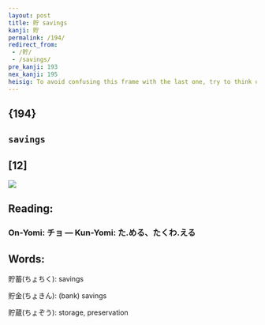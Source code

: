 ```yaml
---
layout: post
title: 貯 savings
kanji: 貯
permalink: /194/
redirect_from:
 - /貯/
 - /savings/
pre_kanji: 193
nex_kanji: 195
heisig: To avoid confusing this frame with the last one, try to think of <b>savings</b> as actual money. The only difference is that our currency is not paper bills but <i>shells</i>, a not uncommon unit of exchange in older civilizations. The <i>nail</i> under the roof of the <i>house</i> points to a hiding place in the rafters on which one strings up one's <i>shells</i> for safekeeping.
---
```


## {194}

## `savings`

## [12]

<div class="stroke"><img src="E8B2AF.png" /></div>

## Reading:

### On-Yomi: チョ &mdash; Kun-Yomi: た.める、たくわ.える

## Words:

貯蓄(ちょちく): savings

貯金(ちょきん): (bank) savings

貯蔵(ちょぞう): storage, preservation
